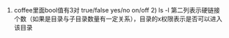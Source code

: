 1) coffee里面bool值有3对 true/false yes/no on/off 2) ls -l 第二列表示硬链接个数（如果是目录与子目录数量有一定关系），目录的x权限表示是否可以进入该目录

